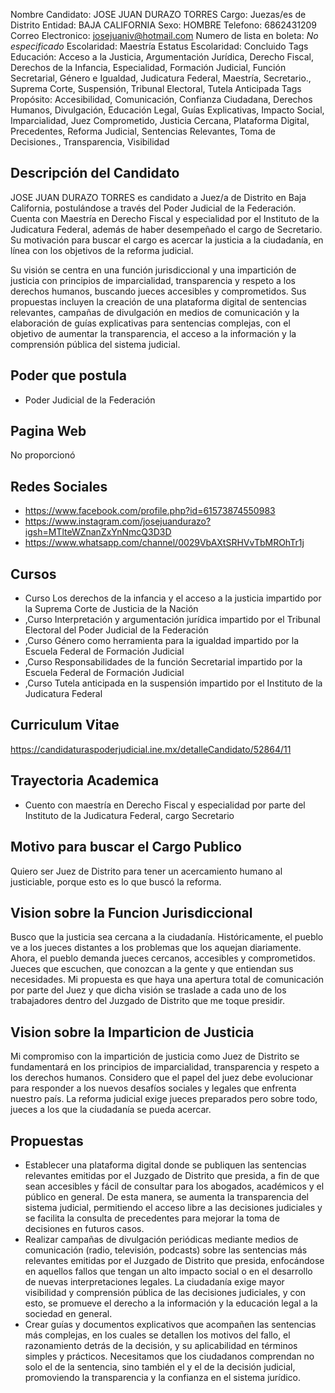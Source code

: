 Nombre Candidato: JOSE JUAN DURAZO TORRES
Cargo: Juezas/es de Distrito
Entidad: BAJA CALIFORNIA
Sexo: HOMBRE
Telefono: 6862431209
Correo Electronico: josejuaniv@hotmail.com
Numero de lista en boleta: *No especificado*
Escolaridad: Maestría
Estatus Escolaridad: Concluido
Tags Educación: Acceso a la Justicia, Argumentación Jurídica, Derecho Fiscal, Derechos de la Infancia, Especialidad, Formación Judicial, Función Secretarial, Género e Igualdad, Judicatura Federal, Maestría, Secretario., Suprema Corte, Suspensión, Tribunal Electoral, Tutela Anticipada
Tags Propósito: Accesibilidad, Comunicación, Confianza Ciudadana, Derechos Humanos, Divulgación, Educación Legal, Guías Explicativas, Impacto Social, Imparcialidad, Juez Comprometido, Justicia Cercana, Plataforma Digital, Precedentes, Reforma Judicial, Sentencias Relevantes, Toma de Decisiones., Transparencia, Visibilidad


## Descripción del Candidato 

JOSE JUAN DURAZO TORRES es candidato a Juez/a de Distrito en Baja California, postulándose a través del Poder Judicial de la Federación. Cuenta con Maestría en Derecho Fiscal y especialidad por el Instituto de la Judicatura Federal, además de haber desempeñado el cargo de Secretario. Su motivación para buscar el cargo es acercar la justicia a la ciudadanía, en línea con los objetivos de la reforma judicial.

Su visión se centra en una función jurisdiccional y una impartición de justicia con principios de imparcialidad, transparencia y respeto a los derechos humanos, buscando jueces accesibles y comprometidos. Sus propuestas incluyen la creación de una plataforma digital de sentencias relevantes, campañas de divulgación en medios de comunicación y la elaboración de guías explicativas para sentencias complejas, con el objetivo de aumentar la transparencia, el acceso a la información y la comprensión pública del sistema judicial.


## Poder que postula

- Poder Judicial de la Federación


## Pagina Web

No proporcionó


## Redes Sociales

- https://www.facebook.com/profile.php?id=61573874550983
- https://www.instagram.com/josejuandurazo?igsh=MTlteWZnanZxYnNmcQ3D3D
- https://www.whatsapp.com/channel/0029VbAXtSRHVvTbMROhTr1j


## Cursos

- Curso Los derechos de la infancia y el acceso a la justicia impartido por la Suprema Corte de Justicia de la Nación
- ,Curso Interpretación y argumentación jurídica impartido por el Tribunal Electoral del Poder Judicial de la Federación
- ,Curso Género como herramienta para la igualdad impartido por la Escuela Federal de Formación Judicial
- ,Curso Responsabilidades de la función Secretarial impartido por la Escuela Federal de Formación Judicial
- ,Curso Tutela anticipada en la suspensión impartido por el Instituto de la Judicatura Federal


## Curriculum Vitae

https://candidaturaspoderjudicial.ine.mx/detalleCandidato/52864/11


## Trayectoria Academica

- Cuento con maestría en Derecho Fiscal y especialidad por parte del Instituto de la Judicatura Federal, cargo Secretario


## Motivo para buscar el Cargo Publico

Quiero ser Juez de Distrito para tener un acercamiento humano al justiciable, porque esto es lo que buscó la reforma.


## Vision sobre la Funcion Jurisdiccional

Busco que la justicia sea cercana a la ciudadanía. Históricamente, el pueblo ve a los jueces distantes a los problemas que los aquejan diariamente. Ahora, el pueblo demanda jueces cercanos, accesibles y comprometidos. Jueces que escuchen, que conozcan a la gente y que entiendan sus necesidades. Mi propuesta es que haya una apertura total de comunicación por parte del Juez y que dicha visión se traslade a cada uno de los trabajadores dentro del Juzgado de Distrito que me toque presidir.


## Vision sobre la Imparticion de Justicia

Mi compromiso con la impartición de justicia como Juez de Distrito se fundamentará en los principios de imparcialidad, transparencia y respeto a los derechos humanos. Considero que el papel del juez debe evolucionar para responder a los nuevos desafíos sociales y legales que enfrenta nuestro país. La reforma judicial exige jueces preparados pero sobre todo, jueces a los que la ciudadanía se pueda acercar.


## Propuestas

- Establecer una plataforma digital donde se publiquen las sentencias relevantes emitidas por el Juzgado de Distrito que presida, a fin de que sean accesibles y fácil de consultar para los abogados, académicos y el público en general. De esta manera, se aumenta la transparencia del sistema judicial, permitiendo el acceso libre a las decisiones judiciales y se facilita la consulta de precedentes para mejorar la toma de decisiones en futuros casos.
- Realizar campañas de divulgación periódicas mediante medios de comunicación (radio, televisión, podcasts) sobre las sentencias más relevantes emitidas por el Juzgado de Distrito que presida, enfocándose en aquellos fallos que tengan un alto impacto social o en el desarrollo de nuevas interpretaciones legales. La ciudadanía exige mayor visibilidad y comprensión pública de las decisiones judiciales, y con esto, se promueve el derecho a la información y la educación legal a la sociedad en general.
- Crear guías y documentos explicativos que acompañen las sentencias más complejas, en los cuales se detallen los motivos del fallo, el razonamiento detrás de la decisión, y su aplicabilidad en términos simples y prácticos. Necesitamos que los ciudadanos comprendan no solo el  de la sentencia, sino también el   y el  de la decisión judicial, promoviendo la transparencia y la confianza en el sistema jurídico.

